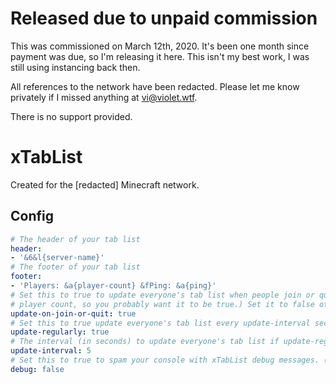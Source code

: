# Released due to unpaid commission
This was commissioned on March 12th, 2020. It's been one month since payment was due, so I'm
releasing it here. This isn't my best work, I was still using instancing back then.

All references to the network have been redacted. Please let me know privately if I missed anything
at vi@violet.wtf.

There is no support provided.

# xTabList
Created for the [redacted] Minecraft network.

## Config
```yaml
# The header of your tab list
header:
- '&6&l{server-name}'
# The footer of your tab list
footer:
- 'Players: &a{player-count} &fPing: &a{ping}'
# Set this to true to update everyone's tab list when people join or quit (this updates the
# player count, so you probably want it to be true.) Set it to false otherwise.
update-on-join-or-quit: true
# Set this to true update everyone's tab list every update-interval seconds. False otherwise.
update-regularly: true
# The interval (in seconds) to update everyone's tab list if update-regularly is true.
update-interval: 5
# Set this to true to spam your console with xTabList debug messages. (Keep it false haha)
debug: false
```
